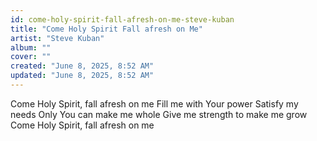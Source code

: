 ```yaml
---
id: come-holy-spirit-fall-afresh-on-me-steve-kuban
title: "Come Holy Spirit Fall afresh on Me"
artist: "Steve Kuban"
album: ""
cover: ""
created: "June 8, 2025, 8:52 AM"
updated: "June 8, 2025, 8:52 AM"
---
```


Come Holy Spirit, fall afresh on me
Fill me with Your power
Satisfy my needs
Only You can make me whole
Give me strength to make me grow
Come Holy Spirit, fall afresh on me
